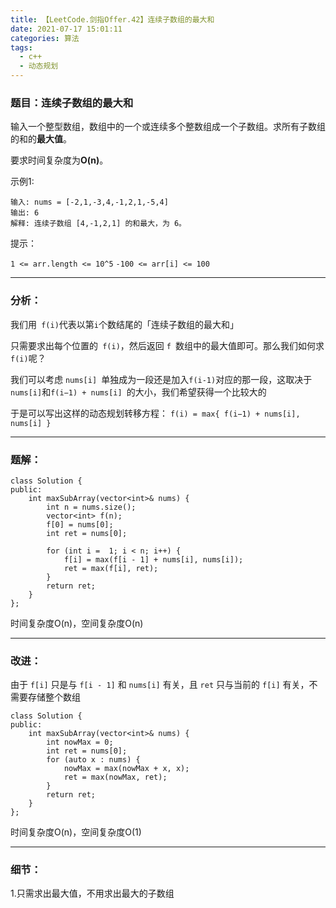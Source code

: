 ```yaml
---
title: 【LeetCode.剑指Offer.42】连续子数组的最大和
date: 2021-07-17 15:01:11
categories: 算法
tags:
  - c++
  - 动态规划
---
```






### 	题目：连续子数组的最大和

输入一个整型数组，数组中的一个或连续多个整数组成一个子数组。求所有子数组的和的**最大值**。

要求时间复杂度为**O(n)**。

 

示例1:

```
输入: nums = [-2,1,-3,4,-1,2,1,-5,4]
输出: 6
解释: 连续子数组 [4,-1,2,1] 的和最大，为 6。
```

<!--more-->

提示：

`1 <= arr.length <= 10^5`
`-100 <= arr[i] <= 100`



---



### 分析：

我们用` f(i)`代表以第` i `个数结尾的「连续子数组的最大和」

只需要求出每个位置的` f(i)`，然后返回 `f `数组中的最大值即可。那么我们如何求` f(i) `呢？

我们可以考虑 `nums[i] `单独成为一段还是加入` f(i-1) `对应的那一段，这取决于` nums[i] `和`f(i−1) + nums[i] `的大小，我们希望获得一个比较大的

于是可以写出这样的动态规划转移方程：
`f(i) = max{ f(i−1) + nums[i], nums[i] }`



---



### 题解：

```
class Solution {
public:
    int maxSubArray(vector<int>& nums) {
        int n = nums.size();
        vector<int> f(n);
        f[0] = nums[0];
        int ret = nums[0];

        for (int i =  1; i < n; i++) {
            f[i] = max(f[i - 1] + nums[i], nums[i]);
            ret = max(f[i], ret);
        }
        return ret;
    }
};
```

时间复杂度O(n)，空间复杂度O(n)



---



### 改进：

由于 `f[i]` 只是与 `f[i - 1]` 和 `nums[i]` 有关，且 `ret` 只与当前的 `f[i]` 有关，不需要存储整个数组

```
class Solution {
public:
    int maxSubArray(vector<int>& nums) {
        int nowMax = 0;
        int ret = nums[0];
        for (auto x : nums) {
            nowMax = max(nowMax + x, x);
            ret = max(nowMax, ret);
        }
        return ret;
    }
};
```

时间复杂度O(n)，空间复杂度O(1)



---



### 细节：

1.只需求出最大值，不用求出最大的子数组

